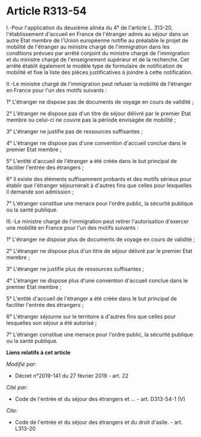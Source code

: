 # Article R313-54

I.-Pour l'application du deuxième alinéa du 4° de l'article L. 313-20, l'établissement d'accueil en France de l'étranger
admis au séjour dans un autre Etat membre de l'Union européenne notifie au préalable le projet de mobilité de l'étranger au
ministre chargé de l'immigration dans les conditions prévues par arrêté conjoint du ministre chargé de l'immigration et du
ministre chargé de l'enseignement supérieur et de la recherche. Cet arrêté établit également le modèle type de formulaire de
notification de mobilité et fixe la liste des pièces justificatives à joindre à cette notification. 

II.-Le ministre chargé de l'immigration peut refuser la mobilité de l'étranger en France pour l'un des motifs suivants : 

1° L'étranger ne dispose pas de documents de voyage en cours de validité ; 

2° L'étranger ne dispose pas d'un titre de séjour délivré par le premier Etat membre ou celui-ci ne couvre pas la période
envisagée de mobilité ; 

3° L'étranger ne justifie pas de ressources suffisantes ; 

4° L'étranger ne dispose pas d'une convention d'accueil conclue dans le premier Etat membre ; 

5° L'entité d'accueil de l'étranger a été créée dans le but principal de faciliter l'entrée des étrangers ; 

6° Il existe des éléments suffisamment probants et des motifs sérieux pour établir que l'étranger séjournerait à d'autres
fins que celles pour lesquelles il demande son admission ; 

7° L'étranger constitue une menace pour l'ordre public, la sécurité publique ou la santé publique. 

III.-Le ministre chargé de l'immigration peut retirer l'autorisation d'exercer une mobilité en France pour l'un des motifs
suivants : 

1° L'étranger ne dispose plus de documents de voyage en cours de validité ; 

2° L'étranger ne dispose plus d'un titre de séjour délivré par le premier Etat membre ; 

3° L'étranger ne justifie plus de ressources suffisantes ; 

4° L'étranger ne dispose plus d'une convention d'accueil conclue dans le premier Etat membre ; 

5° L'entité d'accueil de l'étranger a été créée dans le but principal de faciliter l'entrée des étrangers ; 

6° L'étranger séjourne sur le territoire à d'autres fins que celles pour lesquelles son séjour a été autorisé ; 

7° L'étranger constitue une menace pour l'ordre public, la sécurité publique ou la santé publique.

**Liens relatifs à cet article**

_Modifié par_:

  - Décret n°2019-141 du 27 février 2019 - art. 22

_Cité par_:

  - Code de l'entrée et du séjour des étrangers et ... - art. D313-54-1 (V)

_Cite_:

  - Code de l'entrée et du séjour des étrangers et du droit d'asile. - art. L313-20
